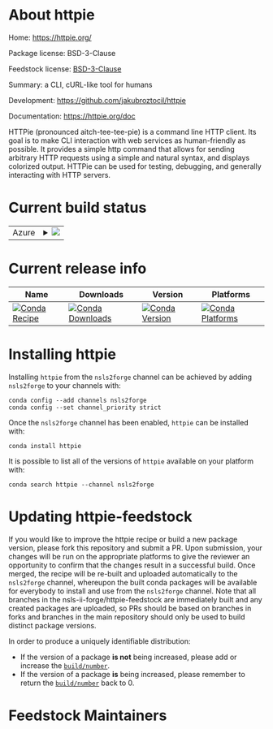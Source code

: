 About httpie
============

Home: https://httpie.org/

Package license: BSD-3-Clause

Feedstock license: [BSD-3-Clause](https://github.com/nsls-ii-forge/httpie-feedstock/blob/master/LICENSE.txt)

Summary: a CLI, cURL-like tool for humans

Development: https://github.com/jakubroztocil/httpie

Documentation: https://httpie.org/doc

HTTPie (pronounced aitch-tee-tee-pie) is a command line HTTP client. Its
goal is to make CLI interaction with web services as human-friendly as
possible. It provides a simple http command that allows for sending
arbitrary HTTP requests using a simple and natural syntax, and displays
colorized output. HTTPie can be used for testing, debugging, and generally
interacting with HTTP servers.


Current build status
====================


<table>
    
  <tr>
    <td>Azure</td>
    <td>
      <details>
        <summary>
          <a href="https://dev.azure.com/nsls2forge/nsls2forge/_build/latest?definitionId=292&branchName=master">
            <img src="https://dev.azure.com/nsls2forge/nsls2forge/_apis/build/status/httpie-feedstock?branchName=master">
          </a>
        </summary>
        <table>
          <thead><tr><th>Variant</th><th>Status</th></tr></thead>
          <tbody><tr>
              <td>linux_64_python3.7.9</td>
              <td>
                <a href="https://dev.azure.com/nsls2forge/nsls2forge/_build/latest?definitionId=292&branchName=master">
                  <img src="https://dev.azure.com/nsls2forge/nsls2forge/_apis/build/status/httpie-feedstock?branchName=master&jobName=linux&configuration=linux_64_python3.7.9" alt="variant">
                </a>
              </td>
            </tr><tr>
              <td>linux_64_python3.8.8</td>
              <td>
                <a href="https://dev.azure.com/nsls2forge/nsls2forge/_build/latest?definitionId=292&branchName=master">
                  <img src="https://dev.azure.com/nsls2forge/nsls2forge/_apis/build/status/httpie-feedstock?branchName=master&jobName=linux&configuration=linux_64_python3.8.8" alt="variant">
                </a>
              </td>
            </tr><tr>
              <td>linux_64_python3.9.4</td>
              <td>
                <a href="https://dev.azure.com/nsls2forge/nsls2forge/_build/latest?definitionId=292&branchName=master">
                  <img src="https://dev.azure.com/nsls2forge/nsls2forge/_apis/build/status/httpie-feedstock?branchName=master&jobName=linux&configuration=linux_64_python3.9.4" alt="variant">
                </a>
              </td>
            </tr><tr>
              <td>osx_64_python3.7.9</td>
              <td>
                <a href="https://dev.azure.com/nsls2forge/nsls2forge/_build/latest?definitionId=292&branchName=master">
                  <img src="https://dev.azure.com/nsls2forge/nsls2forge/_apis/build/status/httpie-feedstock?branchName=master&jobName=osx&configuration=osx_64_python3.7.9" alt="variant">
                </a>
              </td>
            </tr><tr>
              <td>osx_64_python3.8.8</td>
              <td>
                <a href="https://dev.azure.com/nsls2forge/nsls2forge/_build/latest?definitionId=292&branchName=master">
                  <img src="https://dev.azure.com/nsls2forge/nsls2forge/_apis/build/status/httpie-feedstock?branchName=master&jobName=osx&configuration=osx_64_python3.8.8" alt="variant">
                </a>
              </td>
            </tr><tr>
              <td>osx_64_python3.9.4</td>
              <td>
                <a href="https://dev.azure.com/nsls2forge/nsls2forge/_build/latest?definitionId=292&branchName=master">
                  <img src="https://dev.azure.com/nsls2forge/nsls2forge/_apis/build/status/httpie-feedstock?branchName=master&jobName=osx&configuration=osx_64_python3.9.4" alt="variant">
                </a>
              </td>
            </tr><tr>
              <td>win_64_python3.7.9</td>
              <td>
                <a href="https://dev.azure.com/nsls2forge/nsls2forge/_build/latest?definitionId=292&branchName=master">
                  <img src="https://dev.azure.com/nsls2forge/nsls2forge/_apis/build/status/httpie-feedstock?branchName=master&jobName=win&configuration=win_64_python3.7.9" alt="variant">
                </a>
              </td>
            </tr><tr>
              <td>win_64_python3.8.8</td>
              <td>
                <a href="https://dev.azure.com/nsls2forge/nsls2forge/_build/latest?definitionId=292&branchName=master">
                  <img src="https://dev.azure.com/nsls2forge/nsls2forge/_apis/build/status/httpie-feedstock?branchName=master&jobName=win&configuration=win_64_python3.8.8" alt="variant">
                </a>
              </td>
            </tr><tr>
              <td>win_64_python3.9.4</td>
              <td>
                <a href="https://dev.azure.com/nsls2forge/nsls2forge/_build/latest?definitionId=292&branchName=master">
                  <img src="https://dev.azure.com/nsls2forge/nsls2forge/_apis/build/status/httpie-feedstock?branchName=master&jobName=win&configuration=win_64_python3.9.4" alt="variant">
                </a>
              </td>
            </tr>
          </tbody>
        </table>
      </details>
    </td>
  </tr>
</table>

Current release info
====================

| Name | Downloads | Version | Platforms |
| --- | --- | --- | --- |
| [![Conda Recipe](https://img.shields.io/badge/recipe-httpie-green.svg)](https://anaconda.org/nsls2forge/httpie) | [![Conda Downloads](https://img.shields.io/conda/dn/nsls2forge/httpie.svg)](https://anaconda.org/nsls2forge/httpie) | [![Conda Version](https://img.shields.io/conda/vn/nsls2forge/httpie.svg)](https://anaconda.org/nsls2forge/httpie) | [![Conda Platforms](https://img.shields.io/conda/pn/nsls2forge/httpie.svg)](https://anaconda.org/nsls2forge/httpie) |

Installing httpie
=================

Installing `httpie` from the `nsls2forge` channel can be achieved by adding `nsls2forge` to your channels with:

```
conda config --add channels nsls2forge
conda config --set channel_priority strict
```

Once the `nsls2forge` channel has been enabled, `httpie` can be installed with:

```
conda install httpie
```

It is possible to list all of the versions of `httpie` available on your platform with:

```
conda search httpie --channel nsls2forge
```




Updating httpie-feedstock
=========================

If you would like to improve the httpie recipe or build a new
package version, please fork this repository and submit a PR. Upon submission,
your changes will be run on the appropriate platforms to give the reviewer an
opportunity to confirm that the changes result in a successful build. Once
merged, the recipe will be re-built and uploaded automatically to the
`nsls2forge` channel, whereupon the built conda packages will be available for
everybody to install and use from the `nsls2forge` channel.
Note that all branches in the nsls-ii-forge/httpie-feedstock are
immediately built and any created packages are uploaded, so PRs should be based
on branches in forks and branches in the main repository should only be used to
build distinct package versions.

In order to produce a uniquely identifiable distribution:
 * If the version of a package **is not** being increased, please add or increase
   the [``build/number``](https://docs.conda.io/projects/conda-build/en/latest/resources/define-metadata.html#build-number-and-string).
 * If the version of a package **is** being increased, please remember to return
   the [``build/number``](https://docs.conda.io/projects/conda-build/en/latest/resources/define-metadata.html#build-number-and-string)
   back to 0.

Feedstock Maintainers
=====================


